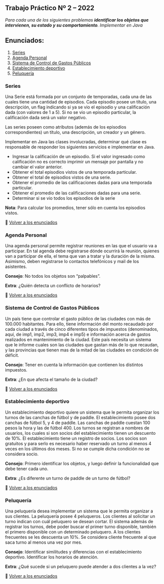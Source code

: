 ## Trabajo Práctico Nº 2 – 2022

_Para cada una de los siguientes problemas **identificar los objetos que intervienen, su estado y su comportamiento**. Implementar en Java_

## Enunciados:
  1. [Series](#series)
  1. [Agenda Personal](#agenda-personal)
  1. [Sistema de Control de Gastos Públicos](#sistema-de-control-de-gastos-públicos)
  1. [Establecimiento deportivo](#establecimiento-deportivo)
  1. [Peluquería](#peluquería)

### Series
Una Serie está formada por un conjunto de temporadas, cada una de las cuales tiene una cantidad de episodios. Cada episodio posee un título, una descripción, un flag indicando si ya se vio el episodio y una calificación dada (con valores de 1 a 5). Si no se vio un
episodio particular, la calificación dada será un valor negativo. 

Las series poseen como atributos (además de los episodios correspondientes) un título,
una descripción, un creador y un género.

Implementar en Java las clases involucradas, determinar qué clase es responsable de
responder los siguientes servicios e implementar en Java.

* Ingresar la calificación de un episodio. Si el valor ingresado como calificación
no es correcto imprimir un mensaje por pantalla y no cambiar el valor anterior.
* Obtener el total episodios vistos de una temporada particular.
* Obtener el total de episodios vistos de una serie.
* Obtener el promedio de las calificaciones dadas para una temporada particular.
* Obtener el promedio de las calificaciones dadas para una serie.
* Determinar si se vio todos los episodios de la serie

**Nota**: Para calcular los promedios, tener sólo en cuenta los episodios vistos.

🔼 [Volver a los enunciados](#enunciados)

### Agenda Personal
Una agenda personal permite registrar reuniones en las que el usuario va a participar. En
tal agenda debe registrarse dónde ocurrirá la reunión, quienes van a participar de ella, el
tema que van a tratar y la duración de la misma. Asimismo, deben registrarse lo
contactos telefónicos y mail de los asistentes.

**Consejo**: No todos los objetos son “palpables”.

**Extra**: ¿Quién detecta un conflicto de horarios?

🔼 [Volver a los enunciados](#enunciados)

### Sistema de Control de Gastos Públicos
Un país tiene que controlar el gasto público de las ciudades con más de 100.000 habitantes. Para ello, tiene información del monto recaudado por cada ciudad a través de cinco diferentes tipos de impuestos (denominados, aquí, de imp1, imp2, imp3, imp4 e imp5) e información acerca de gastos realizados en mantenimiento de la ciudad. Este país necesita un sistema que le informe cuales son las ciudades que gastan más de lo que recaudan, y las provincias que tienen mas de la mitad de las ciudades en condición
de déficit.

**Consejo**: Tener en cuenta la información que contienen los distintos impuestos.

**Extra**: ¿En que afecta el tamaño de la ciudad? 

🔼 [Volver a los enunciados](#enunciados)

### Establecimiento deportivo
Un establecimiento deportivo quiere un sistema que le permita organizar los turnos de las canchas de fútbol y de paddle. El establecimiento posee dos canchas de fútbol 5, y 4
de paddle. Las canchas de paddle cuestan 100 pesos la hora y las de fútbol 400. Los turnos se registran a nombres de usuarios, los cuales si son socios del establecimiento tienen un descuento de 10%. El establecimiento tiene un registro de socios. Los socios son gratuitos y para serlo es necesario haber reservado un turno al menos 4 veces en los últimos dos meses. Si no se cumple dicha condición no se considera socio.

**Consejo**: Primero identificar los objetos, y luego definir la funcionalidad que debe tener cada uno. 

**Extra**: ¿Es diferente un turno de paddle de un turno de fútbol?

🔼 [Volver a los enunciados](#enunciados)

### Peluquería
Una peluquería desea implementar un sistema que le permita organizar a sus clientes. La peluquería posee 4 peluqueros. Los clientes al solicitar un turno indican con cuál peluquero se desean cortar. El sistema además de registrar los turnos, debe poder buscar el primer turno disponible, también el primero disponible con un determinado
peluquero. A los clientes frecuentes se les descuenta un 10%. Se considera cliente frecuente al que saca turno al menos una vez por mes.

**Consejo**: Identificar similitudes y diferencias con el establecimiento deportivo. Identificar los horarios de atención.

**Extra**: ¿Qué sucede si un peluquero puede atender a dos clientes a la vez?

🔼 [Volver a los enunciados](#enunciados)